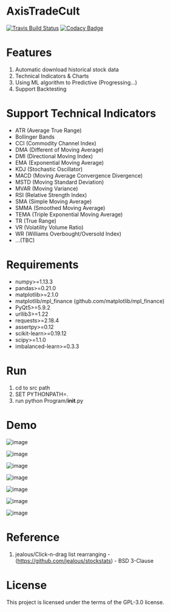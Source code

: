 # AxisTradeCult
[![Travis Build Status](https://travis-ci.org/zmcx16/AxisTradeCult.svg?branch=master)](https://travis-ci.org/zmcx16/AxisTradeCult)
[![Codacy Badge](https://api.codacy.com/project/badge/Grade/ec50d5cc63304932bbdc864fc29e39aa)](https://www.codacy.com/app/zmcx16/AxisTradeCult?utm_source=github.com&amp;utm_medium=referral&amp;utm_content=zmcx16/AxisTradeCult&amp;utm_campaign=Badge_Grade)

# Features
1.	Automatic download historical stock data
2.	Technical Indicators & Charts
3.	Using ML algorithm to Predictive (Progressing...)
4.	Support Backtesting

# Support Technical Indicators
  *  ATR (Average True Range)
  *  Bollinger Bands
  *  CCI (Commodity Channel Index)
  *  DMA (Different of Moving Average)
  *  DMI (Directional Moving Index)
  *  EMA (Exponential Moving Average)
  *  KDJ (Stochastic Oscillator)
  *  MACD (Moving Average Convergence Divergence)
  *  MSTD (Moving Standard Deviation)
  *  MVAR (Moving Variance)
  *  RSI (Relative Strength Index)
  *  SMA (Simple Moving Average)
  *  SMMA (Smoothed Moving Average)
  *  TEMA (Triple Exponential Moving Average)
  *  TR (True Range)
  *  VR (Volatility Volume Ratio)
  *  WR (Williams Overbought/Oversold Index)
  *  ...(TBC)


# Requirements
  *  numpy>=1.13.3
  *  pandas>=0.21.0
  *  matplotlib>=2.1.0
  *  matplotlib/mpl_finance (github.com/matplotlib/mpl_finance)
  *  PyQt5>=5.9.2
  *  urllib3>=1.22
  *  requests>=2.18.4
  *  assertpy>=0.12
  *  scikit-learn>=0.19.12
  *  scipy>=1.1.0
  *  imbalanced-learn>=0.3.3

# Run
1. cd to src path
2. SET PYTHONPATH=.
3. run python Program/__init__.py

# Demo

![image](https://github.com/zmcx16/AxisTradeCult/blob/master/DevLogDemo/demo1.png)

![image](https://github.com/zmcx16/AxisTradeCult/blob/master/DevLogDemo/demo2.png)

![image](https://github.com/zmcx16/AxisTradeCult/blob/master/DevLogDemo/demo3.png)

![image](https://github.com/zmcx16/AxisTradeCult/blob/master/DevLogDemo/demo4.png)

![image](https://github.com/zmcx16/AxisTradeCult/blob/master/DevLogDemo/demo5.png)

![image](https://github.com/zmcx16/AxisTradeCult/blob/master/DevLogDemo/demo6.png)

![image](https://github.com/zmcx16/AxisTradeCult/blob/master/DevLogDemo/demo7.png)

# Reference
1. jealous/Click-n-drag list rearranging - (https://github.com/jealous/stockstats) -  BSD 3-Clause

# License
This project is licensed under the terms of the GPL-3.0 license.
